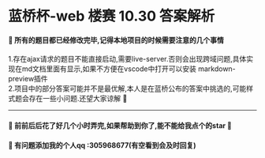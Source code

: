 # 蓝桥杯-web 楼赛 10.30 答案解析
  #### 🥇 所有的题目都已经修改完毕,记得本地项目的时候需要注意的几个事情  <br/>
  1.存在ajax请求的题目不能直接启动,需要live-server.否则会出现跨域问题,具体实现在md文档里面有显示,如果不方便在vscode中打开可以安装 markdown-preview插件
  <br/>
  2.项目中的部分答案可能并不是最优解,本人是在蓝桥公布的答案中挑选的,可能样式题会存在一些小问题.还望大家谅解 🤠
  <hr/>
  
#### 🥈 前前后后花了好几个小时弄完,如果帮助到你了,能不能给我点个的star 🤏 

  #### 🥉 有问题添加我的个人qq :305968677(有空看到会及时回复)
